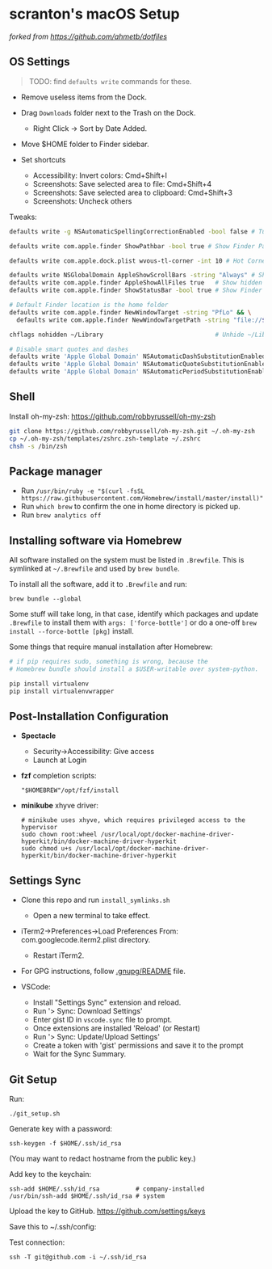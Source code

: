 # scranton's macOS Setup
_forked from https://github.com/ahmetb/dotfiles_

## OS Settings

> TODO: find `defaults write` commands for these.

- Remove useless items from the Dock.
- Drag `Downloads` folder next to the Trash on the Dock.
  - Right Click &rarr; Sort by Date Added.
- Move $HOME folder to Finder sidebar.

- Set shortcuts
  - Accessibility: Invert colors: Cmd+Shift+I
  - Screenshots: Save selected area to file: Cmd+Shift+4
  - Screenshots: Save selected area to clipboard: Cmd+Shift+3
  - Screenshots: Uncheck others

Tweaks:

```sh
defaults write -g NSAutomaticSpellingCorrectionEnabled -bool false # Turn off autocorrect

defaults write com.apple.finder ShowPathbar -bool true # Show Finder Path Bar

defaults write com.apple.dock.plist wvous-tl-corner -int 10 # Hot Corner Top Left: Put Display to Sleep

defaults write NSGlobalDomain AppleShowScrollBars -string "Always" # Show scrollbar always
defaults write com.apple.finder AppleShowAllFiles true   # Show hidden files
defaults write com.apple.finder ShowStatusBar -bool true # Show Finder statusbar

# Default Finder location is the home folder
defaults write com.apple.finder NewWindowTarget -string "PfLo" && \
  defaults write com.apple.finder NewWindowTargetPath -string "file://${HOME}"

chflags nohidden ~/Library                               # Unhide ~/Library

# Disable smart quotes and dashes
defaults write 'Apple Global Domain' NSAutomaticDashSubstitutionEnabled 0
defaults write 'Apple Global Domain' NSAutomaticQuoteSubstitutionEnabled 0
defaults write 'Apple Global Domain' NSAutomaticPeriodSubstitutionEnabled 0
```

## Shell

Install oh-my-zsh: https://github.com/robbyrussell/oh-my-zsh

```sh
git clone https://github.com/robbyrussell/oh-my-zsh.git ~/.oh-my-zsh
cp ~/.oh-my-zsh/templates/zshrc.zsh-template ~/.zshrc
chsh -s /bin/zsh
```

## Package manager

<!-- - Install Homebrew &mdash;to `$HOME/.homebrew` instead of /usr/local:

      git clone https://github.com/Homebrew/brew.git $HOME/.homebrew
 -->
- Run `/usr/bin/ruby -e "$(curl -fsSL https://raw.githubusercontent.com/Homebrew/install/master/install)"`
- Run `which brew` to confirm the one in home directory is picked up.
- Run `brew analytics off`

## Installing software via Homebrew

All software installed on the system must be listed in `.Brewfile`. This is
symlinked at `~/.Brewfile` and used by `brew bundle`.

To install all the software, add it to `.Brewfile` and run:

    brew bundle --global

Some stuff will take long, in that case, identify which packages and update
`.Brewfile` to install them with `args: ['force-bottle']` or do a one-off
`brew install --force-bottle [pkg]` install.

Some things that require manual installation after Homebrew:

```sh
# if pip requires sudo, something is wrong, because the
# Homebrew bundle should install a $USER-writable over system-python.

pip install virtualenv
pip install virtualenvwrapper
```

## Post-Installation Configuration

- **Spectacle**
  - Security->Accessibility: Give access
  - Launch at Login

- **fzf** completion scripts:

      "$HOMEBREW"/opt/fzf/install

- **minikube** xhyve driver:

      # minikube uses xhyve, which requires privileged access to the hypervisor
      sudo chown root:wheel /usr/local/opt/docker-machine-driver-hyperkit/bin/docker-machine-driver-hyperkit
      sudo chmod u+s /usr/local/opt/docker-machine-driver-hyperkit/bin/docker-machine-driver-hyperkit

## Settings Sync

- Clone this repo and run `install_symlinks.sh`
    - Open a new terminal to take effect.
- iTerm2->Preferences->Load Preferences From: com.googlecode.iterm2.plist directory.
    - Restart iTerm2.

- For GPG instructions, follow [.gnupg/README](.gnupg/README) file.

- VSCode:
  - Install "Settings Sync" extension and reload.
  - Run '> Sync: Download Settings'
  - Enter gist ID in `vscode.sync` file to prompt.
  - Once extensions are installed 'Reload' (or Restart)
  - Run '> Sync: Update/Upload Settings'
  - Create a token with 'gist' permissions and save it to the prompt
  - Wait for the Sync Summary.

## Git Setup

Run:

    ./git_setup.sh

Generate key with a password:

    ssh-keygen -f $HOME/.ssh/id_rsa

(You may want to redact hostname from the public key.)

Add key to the keychain:

    ssh-add $HOME/.ssh/id_rsa          # company-installed
    /usr/bin/ssh-add $HOME/.ssh/id_rsa # system

Upload the key to GitHub. https://github.com/settings/keys

Save this to ~/.ssh/config:

Test connection:

    ssh -T git@github.com -i ~/.ssh/id_rsa
